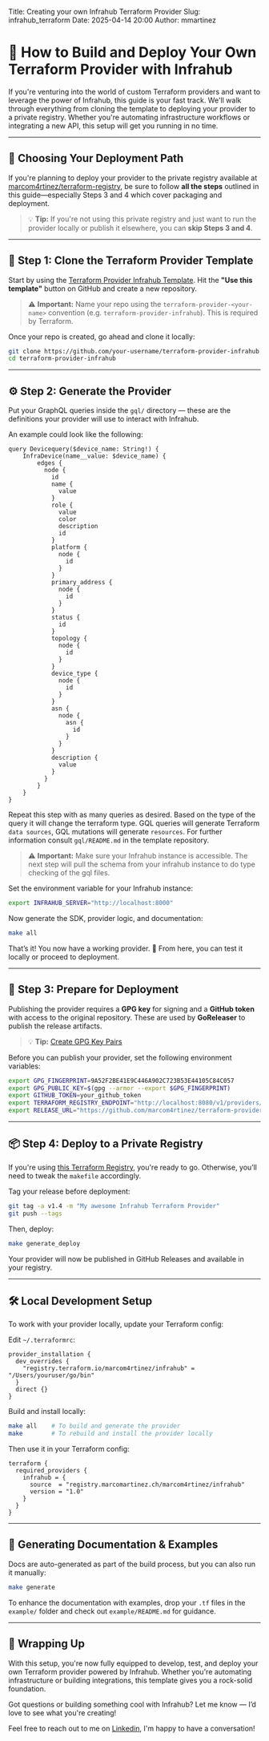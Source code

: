 Title: Creating your own Infrahub Terraform Provider
Slug: infrahub_terraform
Date: 2025-04-14 20:00
Author: mmartinez


# 🚀 How to Build and Deploy Your Own Terraform Provider with Infrahub

If you're venturing into the world of custom Terraform providers and want to leverage the power of Infrahub, this guide is your fast track. We'll walk through everything from cloning the template to deploying your provider to a private registry. Whether you're automating infrastructure workflows or integrating a new API, this setup will get you running in no time.

---

## 🧭 Choosing Your Deployment Path

If you're planning to deploy your provider to the private registry available at [marcom4rtinez/terraform-registry](https://github.com/marcom4rtinez/terraform-registry), be sure to follow **all the steps** outlined in this guide—especially Steps 3 and 4 which cover packaging and deployment.

> 💡 **Tip:** If you're not using this private registry and just want to run the provider locally or publish it elsewhere, you can **skip Steps 3 and 4**.

---

## 🔧 Step 1: Clone the Terraform Provider Template

Start by using the [Terraform Provider Infrahub Template](https://github.com/marcom4rtinez/terraform-provider-infrahub). Hit the **"Use this template"** button on GitHub and create a new repository.

> ⚠️ **Important:** Name your repo using the `terraform-provider-<your-name>` convention (e.g. `terraform-provider-infrahub`). This is required by Terraform.

Once your repo is created, go ahead and clone it locally:

```bash
git clone https://github.com/your-username/terraform-provider-infrahub.git
cd terraform-provider-infrahub
```

---

## ⚙️ Step 2: Generate the Provider

Put your GraphQL queries inside the `gql/` directory — these are the definitions your provider will use to interact with Infrahub.

An example could look like the following:

```gql
query Devicequery($device_name: String!) {
    InfraDevice(name__value: $device_name) {
        edges {
          node {
            id
            name {
              value
            }
            role {
              value
              color
              description
              id
            }
            platform {
              node {
                id
              }
            }
            primary_address {
              node {
                id
              }
            }
            status {
              id
            }
            topology {
              node {
                id
              }
            }
            device_type {
              node {
                id
              }
            }
            asn {
              node {
                asn {
                  id
                }
              }
            }
            description {
              value
            }
          }
        }
    }
}
```

Repeat this step with as many queries as desired. Based on the type of the query it will change the terraform type. GQL queries will generate Terraform `data sources`, GQL mutations will generate `resources`. For further information consult `gql/README.md` in the template repository.


> ⚠️ **Important:** Make sure your Infrahub instance is accessible. The next step will pull the schema from your infrahub instance to do type checking of the gql files.

Set the environment variable for your Infrahub instance:

```bash
export INFRAHUB_SERVER="http://localhost:8000"
```

Now generate the SDK, provider logic, and documentation:

```bash
make all
```

That’s it! You now have a working provider. 🎉 From here, you can test it locally or proceed to deployment.

---

## 🚀 Step 3: Prepare for Deployment

Publishing the provider requires a **GPG key** for signing and a **GitHub token** with access to the original repository. These are used by **GoReleaser** to publish the release artifacts.

> 💡 **Tip:** [Create GPG Key Pairs](https://docs.github.com/en/authentication/managing-commit-signature-verification/generating-a-new-gpg-key)

Before you can publish your provider, set the following environment variables:

```bash
export GPG_FINGERPRINT=9A52F2BE41E9C446A902C723B53E44105C84C057
export GPG_PUBLIC_KEY=$(gpg --armor --export $GPG_FINGERPRINT)
export GITHUB_TOKEN=your_github_token
export TERRAFORM_REGISTRY_ENDPOINT="http://localhost:8080/v1/providers/marcom4rtinez/infrahub-main/upload"
export RELEASE_URL="https://github.com/marcom4rtinez/terraform-provider-infrahub/releases/download"
```

---

## 📦 Step 4: Deploy to a Private Registry

If you're using [this Terraform Registry](https://github.com/marcom4rtinez/terraform-registry), you're ready to go. Otherwise, you’ll need to tweak the `makefile` accordingly.

Tag your release before deployment:

```bash
git tag -a v1.4 -m "My awesome Infrahub Terraform Provider"
git push --tags
```

Then, deploy:

```bash
make generate_deploy
```

Your provider will now be published in GitHub Releases and available in your registry.

---

## 🛠 Local Development Setup

To work with your provider locally, update your Terraform config:

Edit `~/.terraformrc`:

```hcl
provider_installation {
  dev_overrides {
    "registry.terraform.io/marcom4rtinez/infrahub" = "/Users/youruser/go/bin"
  }
  direct {}
}
```

Build and install locally:

```bash
make all    # To build and generate the provider
make        # To rebuild and install the provider locally
```

Then use it in your Terraform config:

```hcl
terraform {
  required_providers {
    infrahub = {
      source  = "registry.marcomartinez.ch/marcom4rtinez/infrahub"
      version = "1.0"
    }
  }
}
```

---

## 📝 Generating Documentation & Examples

Docs are auto-generated as part of the build process, but you can also run it manually:

```bash
make generate
```

To enhance the documentation with examples, drop your `.tf` files in the `example/` folder and check out `example/README.md` for guidance.

---

## 🎯 Wrapping Up

With this setup, you're now fully equipped to develop, test, and deploy your own Terraform provider powered by Infrahub. Whether you're automating infrastructure or building integrations, this template gives you a rock-solid foundation.

Got questions or building something cool with Infrahub? Let me know — I’d love to see what you're creating!

Feel free to reach out to me on [Linkedin](https://www.linkedin.com/in/marco-martinez-364461243/), I'm happy to have a conversation!

